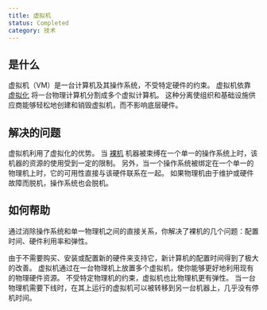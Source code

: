 ```yaml
---
title: 虚拟机
status: Completed
category: 技术
---
```


## 是什么

虚拟机（VM）是一台计算机及其操作系统，不受特定硬件的约束。
虚拟机依靠 [虚拟化](/zh/virtualization/) 将一台物理计算机分割成多个虚拟计算机。
这种分离使组织和基础设施供应商能够轻松地创建和销毁虚拟机，而不影响底层硬件。

## 解决的问题

虚拟机利用了虚拟化的优势。
当 [裸机](/bare_metal_machine/) 机器被束缚在一个单一的操作系统上时，该机器的资源的使用受到一定的限制。
另外，当一个操作系统被绑定在一个单一的物理机上时，它的可用性直接与该硬件联系在一起。
如果物理机由于维护或硬件故障而脱机，操作系统也会脱机。

## 如何帮助

通过消除操作系统和单一物理机之间的直接关系，你解决了裸机的几个问题：配置时间、硬件利用率和弹性。

由于不需要购买、安装或配置新的硬件来支持它，新计算机的配置时间得到了极大的改善。
虚拟机通过在一台物理机上放置多个虚拟机，使你能够更好地利用现有的物理硬件资源。
不受特定物理机的约束，虚拟机也比物理机更有弹性。
当一台物理机需要下线时，在其上运行的虚拟机可以被转移到另一台机器上，几乎没有停机时间。
